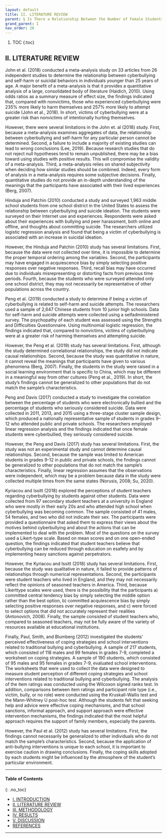 ```yaml
---
layout: default
title: II. LITERATURE REVIEW
parent: § Is There a Relationship Between the Number of Female Students Who Were Cyberbullied and the Number of Female Students Who Seriously Considered Attempting Suicide?  
grand_parent: I 
nav_order: 20 
---
```

<style>
.dont-break-out {
  /* These are technically the same, but use both */
  overflow-wrap: break-word;
  word-wrap: break-word;

     -ms-word-break: break-all;
  /* This is the dangerous one in WebKit, as it breaks things wherever */
  word-break: break-all;
  /* Instead use this non-standard one: */
  word-break: break-word;
}

.youtube-container {
    position: relative;
    width: 100%;
    height: 0;
    padding-bottom: 56.25%;
}
.youtube-video {
    position: absolute;
    top: 0;
    left: 0;
    width: 100%;
    height: 100%;
}

</style>

<div class="dont-break-out" markdown="1">

1. TOC
{:toc}

## II. LITERATURE REVIEW
John et al. (2018) conducted a meta-analysis study on 33 articles from 26 independent studies to determine the relationship between cyberbullying and self-harm or suicidal behaviors in individuals younger than 25 years of age. A major benefit of a meta-analysis is that it provides a quantitative analysis of a large, consolidated body of literature (Haidich, 2010). Using odds ratios as a summary measure of effect size, the findings indicated that, compared with nonvictims, those who experienced cyberbullying were 235% more likely to harm themselves and 257% more likely to attempt suicide (John et al., 2018). In short, victims of cyberbullying were at a greater risk than nonvictims of intentionally hurting themselves.

However, there were several limitations in the John et. al (2018) study. First, because a meta-analysis examines aggregates of data, the relationship between cyberbullying and self-harm for any particular person cannot be determined. Second, a failure to include a majority of existing studies can lead to wrong conclusions (Lee, 2019). Because research studies that do not reject null hypotheses tend to remain unpublished, there may be a bias toward using studies with positive results. This will compromise the validity of a meta-analysis. Third, a meta-analysis relies on shared subjectivity when deciding how similar studies should be combined. Indeed, every form of analysis in a meta-analysis requires some subjective decisions. Finally, quantitative studies do not provide an in-depth understanding of the meanings that the participants have associated with their lived experiences (Berg, 2007).

Hinduja and Patchin (2010) conducted a study and surveyed 1,963 middle school students from one school district in the United States to assess the relationship between cyberbullying and suicide ideation. The students were surveyed on their Internet use and experiences. Respondents were asked about their experiences with bullying and peer harassment, both online and offline, and thoughts about committing suicide. The researchers utilized logistic regression analysis and found that being a victim of cyberbullying is associated with an increase in suicidal ideation.

However, the Hinduja and Patchin (2010) study has several limitations. First, because the data were not collected over time, it is impossible to determine the proper temporal ordering among the variables. Second, the participants may have engaged in acquiescence bias by simply selecting positive responses over negative responses. Third, recall bias may have occurred due to individuals misrepresenting or distorting facts from previous time periods. Fourth, because the students who were surveyed attended only one school district, they may not necessarily be representative of other populations across the country.

Peng et al. (2019) conducted a study to determine if being a victim of cyberbullying is related to self-harm and suicide attempts. The researchers used a sample of 2,647 Chinese students from 10 junior high schools. Data for self-harm and suicide attempts were collected using a selfadministered survey. The psychopathy of each student was assessed using the Strengths and Difficulties Questionnaire. Using multinomial logistic regression, the findings indicated that, compared to nonvictims, victims of cyberbullying were at a greater risk of harming themselves and attempting suicide.

However, the Peng et al. (2019) study has several limitations. First, although the study determined correlational relationships, the study did not indicate causal relationships. Second, because the study was quantitative in nature, it cannot reveal the meanings that participants have given to various phenomena (Berg, 2007). Finally, the students in the study were raised in a social learning environment that is specific to China, which may be different in a meaningful way from other cultures (Peng et al., 2019). In short, the study’s findings cannot be generalized to other populations that do not match the sample’s characteristics.

Peng and Davis (2017) conducted a study to investigate the correlation between the percentage of students who were electronically bullied and the percentage of students who seriously considered suicide. Data were collected in 2011, 2013, and 2015 using a three-stage cluster sample design, which produced a nationally representative sample of students in grades 9–12 who attended public and private schools. The researchers employed linear regression analysis and the findings indicated that once female students were cyberbullied, they seriously considered suicide.

However, the Peng and Davis (2017) study has several limitations. First, the study was not an experimental study and cannot determine causal relationships. Second, because the sample was limited to American students in grades 9-12 in public and private schools, the findings cannot be generalized to other populations that do not match the sample’s characteristics. Finally, linear regression assumes that the observations were independent, which may be a problem because data in the study were collected multiple times from the same states (Norusis, 2008; Su, 2020).

Kyriacou and Issitt (2018) explored the perceptions of student teachers regarding cyberbullying by students against other students. Data were collected from 97 secondary student teachers at a university in England who were mostly in their early 20s and who attended high school when cyberbullying was becoming common. The sample consisted of 41 males, 54 females, and two who did not indicate their sex. The participants were provided a questionnaire that asked them to express their views about the motives behind cyberbullying and about the actions that can be implemented to deal with the problem. Most of the questions on the survey used a Likert-type scale. Based on mean scores and on one open-ended question, the findings indicated that student teachers believe that cyberbullying can be reduced through education on esafety and by implementing heavy sanctions against perpetrators.

However, the Kyriacou and Issitt (2018) study has several limitations. First, because the study was qualitative in nature, it failed to provide patterns of relationships through numerical representations. Second, the participants were student teachers who lived in England, and they may not necessarily reflect the opinions of seasoned teachers in America. Third, because Likerttype scales were used, there is the possibility that the participants a) committed central tendency bias by simply selecting the middle option rather than the best option, b) committed acquiescence bias by simply selecting positive responses over negative responses, and c) were forced to select options that did not accurately represent their realities (Antonovich, 2008). Finally, the sample consisted of student teachers who, compared to seasoned teachers, may not be fully aware of the variety of resources available at educational institutions.

Finally, Paul, Smith, and Blumberg (2012) investigated the students’ perceived effectiveness of coping strategies and school interventions related to traditional bullying and cyberbullying. A sample of 217 students, which consisted of 118 males and 99 females in grades 7-9, completed a worksheet on coping strategies. A sample of 190 students, which consisted of 95 males and 95 females in grades 7-9, evaluated school interventions. The worksheets that were used to collect the data were designed to measure student perception of different coping strategies and school interventions related to traditional bullying and cyberbullying. The analysis of the item ratings was conducted using the Wilcoxon signed ranks test. In addition, comparisons between item ratings and participant role type (i.e., victim, bully, or no role) were conducted using the Kruskall-Wallis test and the Mann-Whitney U post-hoc test. Although the students felt that seeking help and advice were effective coping mechanisms, and that school sanctions, informal approach, and support approach were effective intervention mechanisms, the findings indicated that the most helpful approach requires the support of family members, especially the parents.

However, the Paul et al. (2012) study has several limitations. First, the findings cannot necessarily be generalized to other individuals who do not match the sample’s characteristics. Second, because the application of anti-bullying interventions is unique to each school, it is important to exercise caution in drawing conclusions. Finally, the coping skills adopted by each students might be influenced by the atmosphere of the student’s particular environment.

***

#### Table of Contents
{: .no_toc}

<ul><li> <a href="/docs/cyberbully/Is-There-a-Relationship-Between-the-Number-of-Female-Students-Who-Were-Cyberbullied-and-the-Number-of-Female-Students-Who-Seriously-Considered-Attempting-Suicide-1/">I. INTRODUCTION</a></li><li> <a href="/docs/cyberbully/Is-There-a-Relationship-Between-the-Number-of-Female-Students-Who-Were-Cyberbullied-and-the-Number-of-Female-Students-Who-Seriously-Considered-Attempting-Suicide-2/">II. LITERATURE REVIEW</a></li><li> <a href="/docs/cyberbully/Is-There-a-Relationship-Between-the-Number-of-Female-Students-Who-Were-Cyberbullied-and-the-Number-of-Female-Students-Who-Seriously-Considered-Attempting-Suicide-3/">III. METHODOLOGY</a></li><li> <a href="/docs/cyberbully/Is-There-a-Relationship-Between-the-Number-of-Female-Students-Who-Were-Cyberbullied-and-the-Number-of-Female-Students-Who-Seriously-Considered-Attempting-Suicide-4/">IV. RESULTS</a></li><li> <a href="/docs/cyberbully/Is-There-a-Relationship-Between-the-Number-of-Female-Students-Who-Were-Cyberbullied-and-the-Number-of-Female-Students-Who-Seriously-Considered-Attempting-Suicide-5/">V. DISCUSSION</a></li><li> <a href="/docs/cyberbully/Is-There-a-Relationship-Between-the-Number-of-Female-Students-Who-Were-Cyberbullied-and-the-Number-of-Female-Students-Who-Seriously-Considered-Attempting-Suicide-6/">REFERENCES</a></li></ul>

***

</div>
